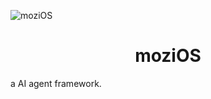 ![moziOS](https://github.com/0xhappyboy/moziOS/tree/main/resources/banner.jpg "moziOS")

<center> <h1>moziOS</h1> </center>
a AI agent framework.